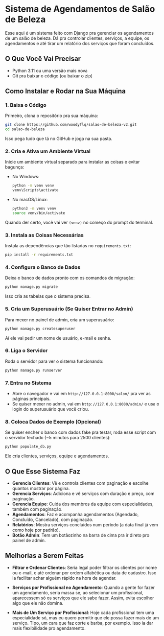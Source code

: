 # Sistema de Agendamentos de Salão de Beleza

Esse aqui é um sistema feito com Django pra gerenciar os agendamentos de um salão de beleza. Dá pra controlar clientes, serviços, a equipe, os agendamentos e até tirar um relatório dos serviços que foram concluídos.

## O Que Você Vai Precisar
- Python 3.11 ou uma versão mais nova
- Git pra baixar o código (ou baixar o zip)

## Como Instalar e Rodar na Sua Máquina

### 1. Baixa o Código
Primeiro, clona o repositório pra sua máquina:
```bash
git clone https://github.com/woodyflq/salao-de-beleza-v2.git
cd salao-de-beleza
```
Isso pega tudo que tá no GitHub e joga na sua pasta.

### 2. Cria e Ativa um Ambiente Virtual
Inicie um ambiente virtual separado para instalar as coisas e evitar bagunça:
- No Windows:
  ```bash
  python -m venv venv
  venv\Scripts\activate
  ```
- No macOS/Linux:
  ```bash
  python3 -m venv venv
  source venv/bin/activate
  ```
Quando der certo, você vai ver `(venv)` no começo do prompt do terminal.

### 3. Instala as Coisas Necessárias
Instala as dependências que tão listadas no `requirements.txt`:
```bash
pip install -r requirements.txt
```

### 4. Configura o Banco de Dados
Deixa o banco de dados pronto com os comandos de migração:
```bash
python manage.py migrate
```
Isso cria as tabelas que o sistema precisa.

### 5. Cria um Superusuário (Se Quiser Entrar no Admin)
Para mexer no painel de admin, cria um superusuário:
```bash
python manage.py createsuperuser
```
Aí ele vai pedir um nome de usuário, e-mail e senha.

### 6. Liga o Servidor
Roda o servidor para ver o sistema funcionando:
```bash
python manage.py runserver
```

### 7. Entra no Sistema
- Abre o navegador e vai em `http://127.0.0.1:8000/salon/` pra ver as páginas principais.
- Se quiser mexer no admin, vai em `http://127.0.0.1:8000/admin/` e usa o login do superusuário que você criou.

### 8. Coloca Dados de Exemplo (Opcional)
Se quiser encher o banco com dados fake pra testar, roda esse script com o servidor fechado (~5 minutos para 2500 clientes):
```bash
python populate_db.py
```
Ele cria clientes, serviços, equipe e agendamentos.

## O Que Esse Sistema Faz
- **Gerencia Clientes**: Vê e controla clientes com paginação e escolhe quantos mostrar por página.
- **Gerencia Serviços**: Adiciona e vê serviços com duração e preço, com paginação.
- **Gerencia Equipe**: Cuida dos membros da equipe com especialidades, também com paginação.
- **Agendamentos**: Faz e acompanha agendamentos (Agendado, Concluído, Cancelado), com paginação.
- **Relatórios**: Mostra serviços concluídos num período (a data final já vem como hoje por padrão).
- **Botão Admin**: Tem um botãozinho na barra de cima pra ir direto pro painel de admin.

## Melhorias a Serem Feitas

- **Filtrar e Ordenar Clientes**: Seria legal poder filtrar os clientes por nome ou e-mail, e até ordenar por ordem alfabética ou data de cadastro. Isso ia facilitar achar alguém rápido na hora de agendar.
  
- **Serviços por Profissional no Agendamento**: Quando a gente for fazer um agendamento, seria massa se, ao selecionar um profissional, aparecessem só os serviços que ele sabe fazer. Assim, evita escolher algo que ele não domina.

- **Mais de Um Serviço por Profissional**: Hoje cada profissional tem uma especialidade só, mas eu quero permitir que ele possa fazer mais de um serviço. Tipo, um cara que faz corte e barba, por exemplo. Isso ia dar mais flexibilidade pro agendamento.

